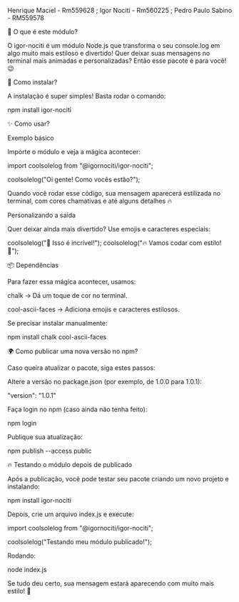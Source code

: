 Henrique Maciel - Rm559628 ; Igor Nociti - Rm560225 ; Pedro Paulo Sabino - RM559578


🎉 O que é este módulo?

O igor-nociti é um módulo Node.js que transforma o seu console.log em algo muito mais estiloso e divertido! Quer deixar suas mensagens no terminal mais animadas e personalizadas? Então esse pacote é para você! 😉

🚀 Como instalar?

A instalação é super simples! Basta rodar o comando:

npm install igor-nociti


✨ Como usar?

Exemplo básico

Importe o módulo e veja a mágica acontecer:

import coolsolelog from "@igornociti/igor-nociti";

coolsolelog("Oi gente! Como vocês estão?");

Quando você rodar esse código, sua mensagem aparecerá estilizada no terminal, com cores chamativas e até alguns detalhes 🔥

Personalizando a saída

Quer deixar ainda mais divertido? Use emojis e caracteres especiais:

coolsolelog("🚀 Isso é incrível!");
coolsolelog("🔥 Vamos codar com estilo! 🎨");

📦 Dependências

Para fazer essa mágica acontecer, usamos:

chalk → Dá um toque de cor no terminal.

cool-ascii-faces → Adiciona emojis e caracteres estilosos.

Se precisar instalar manualmente:

npm install chalk cool-ascii-faces

🌍 Como publicar uma nova versão no npm?

Caso queira atualizar o pacote, siga estes passos:

Altere a versão no package.json (por exemplo, de 1.0.0 para 1.0.1):

"version": "1.0.1"

Faça login no npm (caso ainda não tenha feito):

npm login

Publique sua atualização:

npm publish --access public

🔥 Testando o módulo depois de publicado

Após a publicação, você pode testar seu pacote criando um novo projeto e instalando:

npm install igor-nociti

Depois, crie um arquivo index.js e execute:

import coolsolelog from "@igornociti/igor-nociti";

coolsolelog("Testando meu módulo publicado!");

Rodando:

node index.js

Se tudo deu certo, sua mensagem estará aparecendo com muito mais estilo! 🚀


